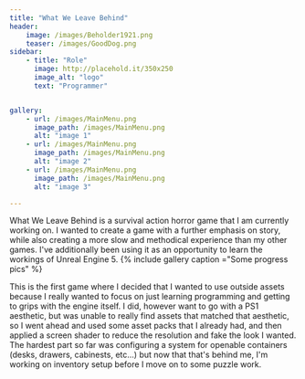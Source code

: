 ```yaml
---
title: "What We Leave Behind"
header:
    image: /images/Beholder1921.png
    teaser: /images/GoodDog.png
sidebar:
    - title: "Role"
      image: http://placehold.it/350x250
      image_alt: "logo"
      text: "Programmer"


gallery:
    - url: /images/MainMenu.png
      image_path: /images/MainMenu.png
      alt: "image 1"
    - url: /images/MainMenu.png
      image_path: /images/MainMenu.png
      alt: "image 2"
    - url: /images/MainMenu.png
      image_path: /images/MainMenu.png
      alt: "image 3"

---
```


What We Leave Behind is a survival action horror game that I am currently working on. I wanted to create a game with a further emphasis on story, while also creating a more slow and methodical experience than my other games. I've additionally been using it as an opportunity to learn the workings of Unreal Engine 5. 
{% include gallery caption ="Some progress pics" %}

This is the first game where I decided that I wanted to use outside assets because I really wanted to focus on just learning programming and getting to grips with the engine itself. I did, however want to go with a PS1 aesthetic, but was unable to really find assets that matched that aesthetic, so I went ahead and used some asset packs that I already had, and then applied a screen shader to reduce the resolution and fake the look I wanted. The hardest part so far was configuring a system for openable containers (desks, drawers, cabinests, etc...) but now that that's behind me, I'm working on inventory setup before I move on to some puzzle work.